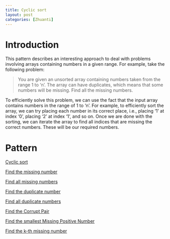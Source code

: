 ```yaml
---
title: Cyclic sort
layout: post
categories: [Zhuanti]
---
```


# Introduction

This pattern describes an interesting approach to deal with problems involving arrays containing numbers in a given range. For example, take the following problem:

> You are given an unsorted array containing numbers taken from the range 1 to ‘n’. The array can have duplicates, which means that some numbers will be missing. Find all the missing numbers.

To efficiently solve this problem, we can use the fact that the input array contains numbers in the range of 1 to ‘n’. For example, to efficiently sort the array, we can try placing each number in its correct place, i.e., placing ‘1’ at index ‘0’, placing ‘2’ at index ‘1’, and so on. Once we are done with the sorting, we can iterate the array to find all indices that are missing the correct numbers. These will be our required numbers.

# Pattern
[Cyclic sort](https://www.educative.io/courses/grokking-the-coding-interview/B8qXVqVwDKY)

[Find the missing number](https://www.educative.io/courses/grokking-the-coding-interview/JPnp17NYXE9)

[Find all missing numbers](https://www.educative.io/courses/grokking-the-coding-interview/Y52qNM0ljWK)

[Find the duplicate number](https://www.educative.io/courses/grokking-the-coding-interview/3wEkKy6Pr9A)

[Find all duplicate numbers](https://www.educative.io/courses/grokking-the-coding-interview/RLw1Pjk1GQ0)

[Find the Corrupt Pair](https://www.educative.io/courses/grokking-the-coding-interview/mE2LVDE3wp0)

[Find the smallest Missing Positive Number](https://www.educative.io/courses/grokking-the-coding-interview/3jEXWgB5ZmM)

[Find the k-th missing number](https://www.educative.io/courses/grokking-the-coding-interview/q2LA7G0ANX0)